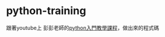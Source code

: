 # python-training
跟著youtube上 彭彭老師的[python入門教學課程](https://youtube.com/playlist?list=PL-g0fdC5RMboYEyt6QS2iLb_1m7QcgfHk&si=pLP5G_LuvPwhrUNb)，做出來的程式碼
